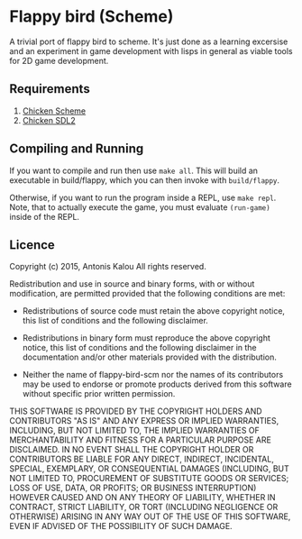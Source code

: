 # Flappy bird (Scheme)

A trivial port of flappy bird to scheme. It's just done as a learning excersise
and an experiment in game development with lisps in general as viable tools
for 2D game development.

## Requirements
1. [Chicken Scheme](http://www.call-cc.org/)
2. [Chicken SDL2](https://gitlab.com/jcroisant/chicken-sdl2)

## Compiling and Running
If you want to compile and run then use `make all`. This will build an executable 
in build/flappy, which you can then invoke with `build/flappy`.  

Otherwise, if you want to run the program inside a REPL, use `make repl`. Note,
that to actually execute the game, you must evaluate `(run-game)` inside of the REPL.

## Licence

Copyright (c) 2015, Antonis Kalou
All rights reserved.

Redistribution and use in source and binary forms, with or without
modification, are permitted provided that the following conditions are met:

* Redistributions of source code must retain the above copyright notice, this
  list of conditions and the following disclaimer.

* Redistributions in binary form must reproduce the above copyright notice,
  this list of conditions and the following disclaimer in the documentation
  and/or other materials provided with the distribution.

* Neither the name of flappy-bird-scm nor the names of its
  contributors may be used to endorse or promote products derived from
  this software without specific prior written permission.

THIS SOFTWARE IS PROVIDED BY THE COPYRIGHT HOLDERS AND CONTRIBUTORS "AS IS"
AND ANY EXPRESS OR IMPLIED WARRANTIES, INCLUDING, BUT NOT LIMITED TO, THE
IMPLIED WARRANTIES OF MERCHANTABILITY AND FITNESS FOR A PARTICULAR PURPOSE ARE
DISCLAIMED. IN NO EVENT SHALL THE COPYRIGHT HOLDER OR CONTRIBUTORS BE LIABLE
FOR ANY DIRECT, INDIRECT, INCIDENTAL, SPECIAL, EXEMPLARY, OR CONSEQUENTIAL
DAMAGES (INCLUDING, BUT NOT LIMITED TO, PROCUREMENT OF SUBSTITUTE GOODS OR
SERVICES; LOSS OF USE, DATA, OR PROFITS; OR BUSINESS INTERRUPTION) HOWEVER
CAUSED AND ON ANY THEORY OF LIABILITY, WHETHER IN CONTRACT, STRICT LIABILITY,
OR TORT (INCLUDING NEGLIGENCE OR OTHERWISE) ARISING IN ANY WAY OUT OF THE USE
OF THIS SOFTWARE, EVEN IF ADVISED OF THE POSSIBILITY OF SUCH DAMAGE.
